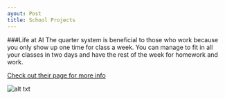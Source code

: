 ```yaml
---
ayout: Post
title: School Projects
---
```

###Life at AI
The quarter system is beneficial to those who work because you only show up one time for class a week. You can manage to fit in all your classes in two days and have the rest of the week for homework and work. 

[Check out their page for more info](http://aii.campusguides.com/aimiu "AI's Homepage")

![alt txt](http://colleges.findthebest.com/sites/default/files/10/media/images/t2/AI_Miami_International_University_of_Art_and_Design_1_47663.jpg)

